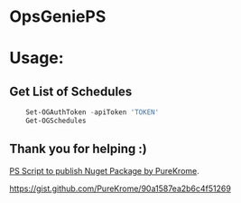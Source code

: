 # OpsGeniePS


# Usage:
## Get List of Schedules 
```powershell
    Set-OGAuthToken -apiToken 'TOKEN'
    Get-OGSchedules
```

## Thank you for helping :)
[PS Script to publish Nuget Package by PureKrome](https://duckduckgo.com).

<https://gist.github.com/PureKrome/90a1587ea2b6c4f51269>

